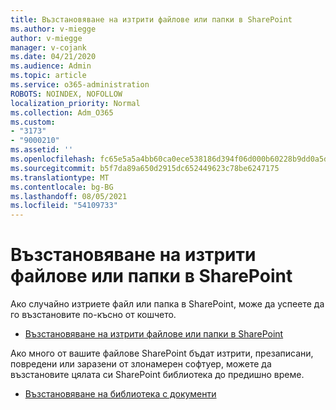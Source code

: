 ```yaml
---
title: Възстановяване на изтрити файлове или папки в SharePoint
ms.author: v-miegge
author: v-miegge
manager: v-cojank
ms.date: 04/21/2020
ms.audience: Admin
ms.topic: article
ms.service: o365-administration
ROBOTS: NOINDEX, NOFOLLOW
localization_priority: Normal
ms.collection: Adm_O365
ms.custom:
- "3173"
- "9000210"
ms.assetid: ''
ms.openlocfilehash: fc65e5a5a4bb60ca0ece538186d394f06d000b60228b9dd0a5dfe0b7f0e7ad0d
ms.sourcegitcommit: b5f7da89a650d2915dc652449623c78be6247175
ms.translationtype: MT
ms.contentlocale: bg-BG
ms.lasthandoff: 08/05/2021
ms.locfileid: "54109733"
---
```

# <a name="restore-deleted-files-or-folders-in-sharepoint"></a>Възстановяване на изтрити файлове или папки в SharePoint

Ако случайно изтриете файл или папка в SharePoint, може да успеете да го възстановите по-късно от кошчето.

* [Възстановяване на изтрити файлове или папки в SharePoint](https://support.microsoft.com/office/restore-items-in-the-recycle-bin-that-were-deleted-from-sharepoint-or-teams-6df466b6-55f2-4898-8d6e-c0dff851a0be)

Ако много от вашите файлове SharePoint бъдат изтрити, презаписани, повредени или заразени от злонамерен софтуер, можете да възстановите цялата си SharePoint библиотека до предишно време.

* [Възстановяване на библиотека с документи](https://support.office.com/article/restore-a-document-library-317791c3-8bd0-4dfd-8254-3ca90883d39a)